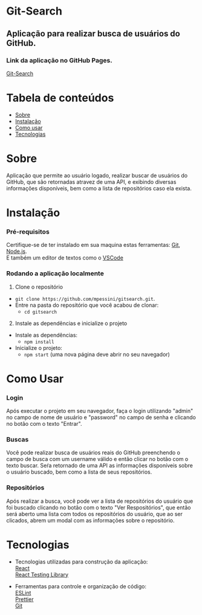 # Git-Search

## Aplicação para realizar busca de usuários do GitHub.

### Link da aplicação no GitHub Pages.
[Git-Search](https://mpessini.github.io/gitsearch/)

Tabela de conteúdos
=================
  * [Sobre](#Sobre)
  * [Instalação](#instalação)
  * [Como usar](#como-usar)
  * [Tecnologias](#tecnologias)

Sobre
=====
Aplicação que permite ao usuário logado, realizar buscar de usuários
do GitHub, que são retornadas atravez de uma API, e exibindo diversas
informações disponíveis, bem como a lista de repositórios caso ela exista.


Instalação
==========
### Pré-requisitos
Certifique-se de ter instalado em sua maquina estas ferramentas:
[Git](https://git-scm.com), [Node.js](https://nodejs.org/en/).  
E também um editor de textos como o [VSCode](https://code.visualstudio.com/)

### Rodando a aplicação localmente
1. Clone o repositório
  * `git clone https://github.com/mpessini/gitsearch.git`.
  * Entre na pasta do repositório que você acabou de clonar:
    * `cd gitsearch`

2. Instale as dependências e inicialize o projeto
  * Instale as dependências:
    * `npm install`
  * Inicialize o projeto:
    * `npm start` (uma nova página deve abrir no seu navegador)

Como Usar
=========
### Login
Após executar o projeto em seu navegador, faça o login utilizando
"admin" no campo de nome de usuário e "password" no campo de senha e
clicando no botão com o texto "Entrar".

### Buscas
Você pode realizar busca de usuários reais do GitHub preenchendo o
campo de busca com um username válido e então clicar no botão com o texto buscar.
Seŕa retornado de uma API as informações disponíveis sobre o usuário buscado,
bem como a lista de seus repositórios.

### Repositórios
Após realizar a busca, você pode ver a lista de repositórios do usuário que
foi buscado clicando no botão com o texto "Ver Respositórios", que então será aberto
uma lista com todos os repositórios do usuário, que ao ser clicados, abrem um modal
com as informações sobre o repositório.

Tecnologias
===========
* Tecnologias utilizadas para construção da aplicação:  
[React](https://pt-br.reactjs.org/)  
[React Testing Library](https://testing-library.com/)  

* Ferramentas para controle e organização de código:  
[ESLint](https://eslint.org/)  
[Prettier](https://prettier.io/)  
[Git](https://git-scm.com)